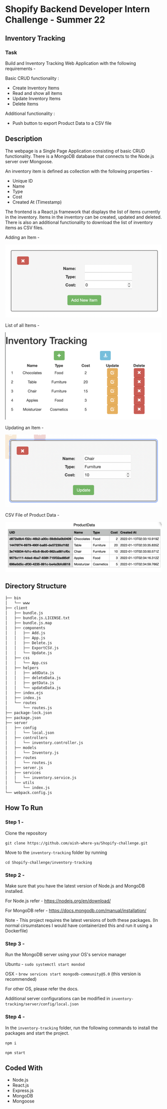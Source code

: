 # Shopify Backend Developer Intern Challenge - Summer 22 

## Inventory Tracking

### Task

Build and Inventory Tracking Web Application with the following requirements - 

Basic CRUD functionality :
- Create Inventory Items
- Read and show all items
- Update Inventory Items
- Delete Items

Additional functionality :
- Push button to export Product Data to a CSV file

## Description 

The webpage is a Single Page Application consisting of basic CRUD functionality. There is a MongoDB database that connects to the Node.js server over Mongoose. 

An inventory item is defined as collection with the following properties - 

- Unique ID
- Name
- Type
- Cost
- Created At (Timestamp)

The frontend is a React.js framework that displays the list of items currently in the inventory. Items in the inventory can be created, updated and deleted. There is also an additional functionality to download the list of inventory items as CSV files.


Adding an Item - 

![ss1](./screenshots/ss1.png)

List of all Items - 

![ss2](./screenshots/ss2.png)

Updating an Item -

![ss3](./screenshots/ss3.png)

CSV File of Product Data -

![ss4](./screenshots/ss4.png)

## Directory Structure
```
├── bin 
│   └── www
├── client
│   ├── bundle.js
│   ├── bundle.js.LICENSE.txt
│   ├── bundle.js.map
│   ├── components
│   │   ├── Add.js
│   │   ├── App.js
│   │   ├── Delete.js
│   │   ├── ExportCSV.js
│   │   └── Update.js
│   ├── css
│   │   └── App.css
│   ├── helpers
│   │   ├── addData.js
│   │   ├── deleteData.js
│   │   ├── getData.js
│   │   └── updateData.js
│   ├── index.ejs
│   ├── index.js
│   └── routes
│       └── routes.js
├── package-lock.json
├── package.json
├── server
│   ├── config
│   │   └── local.json
│   ├── controllers
│   │   └── inventory.controller.js
│   ├── models
│   │   └── Inventory.js
│   ├── routes
│   │   └── routes.js
│   ├── server.js
│   ├── services
│   │   └── inventory.service.js
│   └── utils
│       └── index.js
└── webpack.config.js
```

## How To Run

### Step 1 - 

Clone the repository 

`git clone https://github.com/aish-where-ya/Shopify-challenge.git`

Move to the `inventory-tracking` folder by running

`cd Shopify-challenge/inventory-tracking` 

### Step 2 - 

Make sure that you have the latest version of Node.js and MongoDB installed. 

For Node.js refer - https://nodejs.org/en/download/

For MongoDB refer - https://docs.mongodb.com/manual/installation/

Note -  This project requires the latest versions of both these packages. (In normal cirsumstances I would have containerized this and run it using a Dockerfile)

### Step 3 -

Run the MongoDB server using your OS's service manager 

Ubuntu - `sudo systemctl start mondod`

OSX - `brew services start mongodb-community@5.0` (this version is recommended)

For other OS, please refer the docs.

Additional server configurations can be modified in `inventory-tracking/server/config/local.json`

### Step 4 - 

In the `inventory-tracking` folder, run the following commands to install the packages and start the project.

`npm i`

`npm start`




## Coded With 

- Node.js
- React.js
- Express.js
- MongoDB
- Mongoose